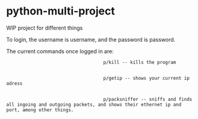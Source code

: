 # python-multi-project
WIP project for different things

To login, the username is username, and the password is password.

The current commands once logged in are: 
                                        
                                        p/kill -- kills the program
                                        
                                        
                                        p/getip -- shows your current ip adress
                                        
                                        
                                        p/packsniffer -- sniffs and finds all ingoing and outgoing packets, and shows their ethernet ip and port, among other things.

